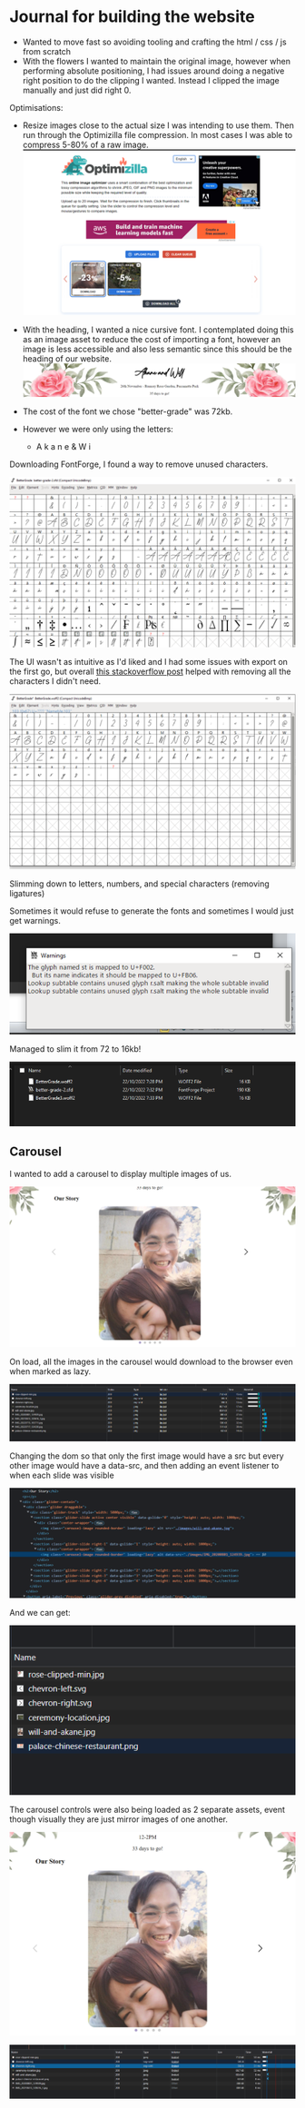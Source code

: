 # Journal for building the website

- Wanted to move fast so avoiding tooling and crafting the html / css / js from scratch
- With the flowers I wanted to maintain the original image, however when performing absolute positioning, I had issues around doing a negative right position to do the clipping I wanted. Instead I clipped the image manually and just did right 0.

Optimisations:

- Resize images close to the actual size I was intending to use them. Then run through the Optimizilla file compression. In most cases I was able to compress 5-80% of a raw image.
  ![](2022-10-22-18-44-27.png)

- With the heading, I wanted a nice cursive font. I contemplated doing this as an image asset to reduce the cost of importing a font, however an image is less accessible and also less semantic since this should be the heading of our website.
  ![](2022-10-22-18-45-39.png)
- The cost of the font we chose "better-grade" was 72kb.
- However we were only using the letters:
  - A k a n e & W i

Downloading FontForge, I found a way to remove unused characters.

![](2022-10-22-19-20-55.png)

The UI wasn't as intuitive as I'd liked and I had some issues with export on the first go, but overall [this stackoverflow post](https://stackoverflow.com/questions/12976424/how-to-remove-characters-from-a-font-file/30264854#30264854) helped with removing all the characters I didn't need.

![](2022-10-22-19-28-31.png)

Slimming down to letters, numbers, and special characters (removing ligatures)

Sometimes it would refuse to generate the fonts and sometimes I would just get warnings.

![](2022-10-22-19-33-48.png)

Managed to slim it from 72 to 16kb!

![](2022-10-22-19-34-04.png)

## Carousel

I wanted to add a carousel to display multiple images of us.

![](2022-10-23-16-59-35.png)

On load, all the images in the carousel would download to the browser even when marked as lazy.

![](2022-10-23-16-59-40.png)

Changing the dom so that only the first image would have a src but every other image would have a data-src, and then adding an event listener to when each slide was visible

![](2022-10-23-18-30-28.png)

And we can get:

![](2022-10-23-18-31-27.png)

The carousel controls were also being loaded as 2 separate assets, event though visually they are just mirror images of one another.

![](2022-10-23-18-44-48.png)

![](2022-10-23-18-45-27.png)
